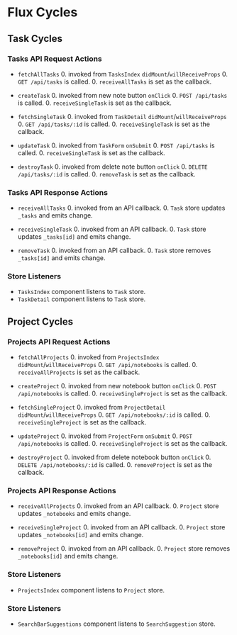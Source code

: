 # Flux Cycles


## Task Cycles

### Tasks API Request Actions

* `fetchAllTasks`
  0. invoked from `TasksIndex` `didMount`/`willReceiveProps`
  0. `GET /api/tasks` is called.
  0. `receiveAllTasks` is set as the callback.

* `createTask`
  0. invoked from new note button `onClick`
  0. `POST /api/tasks` is called.
  0. `receiveSingleTask` is set as the callback.

* `fetchSingleTask`
  0. invoked from `TaskDetail` `didMount`/`willReceiveProps`
  0. `GET /api/tasks/:id` is called.
  0. `receiveSingleTask` is set as the callback.

* `updateTask`
  0. invoked from `TaskForm` `onSubmit`
  0. `POST /api/tasks` is called.
  0. `receiveSingleTask` is set as the callback.

* `destroyTask`
  0. invoked from delete note button `onClick`
  0. `DELETE /api/tasks/:id` is called.
  0. `removeTask` is set as the callback.

### Tasks API Response Actions

* `receiveAllTasks`
  0. invoked from an API callback.
  0. `Task` store updates `_tasks` and emits change.

* `receiveSingleTask`
  0. invoked from an API callback.
  0. `Task` store updates `_tasks[id]` and emits change.

* `removeTask`
  0. invoked from an API callback.
  0. `Task` store removes `_tasks[id]` and emits change.

### Store Listeners

* `TasksIndex` component listens to `Task` store.
* `TaskDetail` component listens to `Task` store.


## Project Cycles

### Projects API Request Actions

* `fetchAllProjects`
  0. invoked from `ProjectsIndex` `didMount`/`willReceiveProps`
  0. `GET /api/notebooks` is called.
  0. `receiveAllProjects` is set as the callback.

* `createProject`
  0. invoked from new notebook button `onClick`
  0. `POST /api/notebooks` is called.
  0. `receiveSingleProject` is set as the callback.

* `fetchSingleProject`
  0. invoked from `ProjectDetail` `didMount`/`willReceiveProps`
  0. `GET /api/notebooks/:id` is called.
  0. `receiveSingleProject` is set as the callback.

* `updateProject`
  0. invoked from `ProjectForm` `onSubmit`
  0. `POST /api/notebooks` is called.
  0. `receiveSingleProject` is set as the callback.

* `destroyProject`
  0. invoked from delete notebook button `onClick`
  0. `DELETE /api/notebooks/:id` is called.
  0. `removeProject` is set as the callback.

### Projects API Response Actions

* `receiveAllProjects`
  0. invoked from an API callback.
  0. `Project` store updates `_notebooks` and emits change.

* `receiveSingleProject`
  0. invoked from an API callback.
  0. `Project` store updates `_notebooks[id]` and emits change.

* `removeProject`
  0. invoked from an API callback.
  0. `Project` store removes `_notebooks[id]` and emits change.

### Store Listeners

* `ProjectsIndex` component listens to `Project` store.

### Store Listeners

* `SearchBarSuggestions` component listens to `SearchSuggestion` store.
